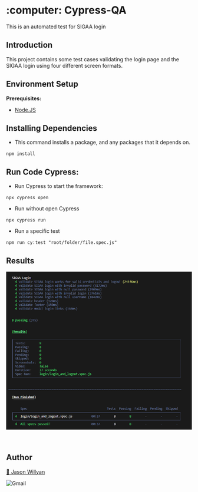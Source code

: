 <h1 align="left">:computer: Cypress-QA  </h1>

This is an automated test for SIGAA login 

## Introduction

This project contains some test cases validating the login page and the SIGAA login using four different screen formats.

## Environment Setup

**Prerequisites:**
* <a href="https://docs.npmjs.com/cli/v6/commands/npm-install"> Node.JS </a>

## Installing Dependencies

- This command installs a package, and any packages that it depends on.
```
npm install
```

## Run Code Cypress:

- Run Cypress to start the framework:
```
npx cypress open
```
- Run without open Cypress
```
npx cypress run
```
- Run a specific test
```
npm run cy:test "root/folder/file.spec.js"
```

## Results

<p align="left">
  <img src="img/img01.png" />
</p>
</br>

## Author
<a target="_blank" href="https://github.com/jasonwillyan">👤 Jason Willyan </a>

<a target="_blank" href="mailto:jasonwillyan@hotmail.com">
  <img align="left" alt="Gmail" width="80px" src="https://ssl.gstatic.com/ui/v1/icons/mail/rfr/logo_gmail_lockup_default_1x_r2.png" />
</a>



